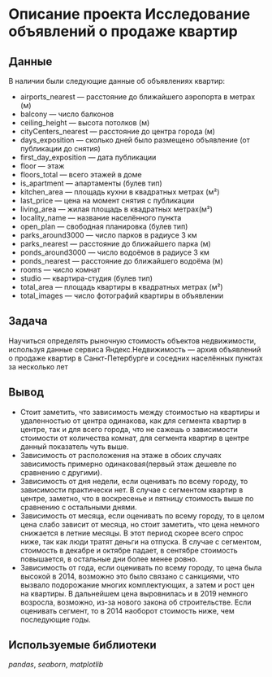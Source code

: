 # Описание проекта Исследование объявлений о продаже квартир


## Данные

В наличии были следующие данные об объявлениях квартир:
- airports_nearest — расстояние до ближайшего аэропорта в метрах (м)
- balcony — число балконов
- ceiling_height — высота потолков (м)
- cityCenters_nearest — расстояние до центра города (м)
- days_exposition — сколько дней было размещено объявление (от публикации до снятия)
- first_day_exposition — дата публикации
- floor — этаж
- floors_total — всего этажей в доме
- is_apartment — апартаменты (булев тип)
- kitchen_area — площадь кухни в квадратных метрах (м²)
- last_price — цена на момент снятия с публикации
- living_area — жилая площадь в квадратных метрах(м²)
- locality_name — название населённого пункта
- open_plan — свободная планировка (булев тип)
- parks_around3000 — число парков в радиусе 3 км
- parks_nearest — расстояние до ближайшего парка (м)
- ponds_around3000 — число водоёмов в радиусе 3 км
- ponds_nearest — расстояние до ближайшего водоёма (м)
- rooms — число комнат
- studio — квартира-студия (булев тип)
- total_area — площадь квартиры в квадратных метрах (м²)
- total_images — число фотографий квартиры в объявлении

## Задача

Научиться определять рыночную стоимость объектов недвижимости, используя данные сервиса Яндекс.Недвижимость — архив объявлений о продаже квартир в Санкт-Петербурге и соседних населённых пунктах за несколько лет 

## Вывод

- Стоит заметить, что зависимость между стоимостью на квартиры и удаленностью от центра одинакова, как для сегмента квартир в центре, так и для всего города, что не сажешь о зависимости стоимости от количества комнат, для сегмента квартир в центре данный показатель чуть выше.
- Зависимость от расположения на этаже в обоих случаях зависимость примерно одинаковая(первый этаж дешевле по сравнению с другими).
- Зависимость от дня недели, если оценивать по всему городу, то зависимости практически нет. В случае с сегментом квартир в центре, заметно, что в воскресенье и пятницу стоимость выше по сравнению с остальными днями.
- Зависимость от месяца, если оценивать по всему городу, то в целом цена слабо зависит от месяца, но стоит заметить, что цена немного снижается в летние месяцы. В этот период скорее всего спрос ниже, так как люди тратят деньги на отпуска. В случае с сегментом, стоимость в декабре и октябре падает, в сентябре стоимость повышается, в остальные дни более менее ровно.
- Зависимость от года, если оценивать по всему городу, то цена была высокой в 2014, возможно это было связано с санкциями, что вызвало подорожание многих комплектующих, а затем и рост цен на квартиры. В дальнейшем цена выровнилась и в 2019 немного возросла, возможно, из-за нового закона об строительстве. Если оценивать сегмент, то в 2014 наоборот стоимость ниже, чем последующие годы.

## Используемые библиотеки
*pandas*,
*seaborn*, 
*matplotlib*
